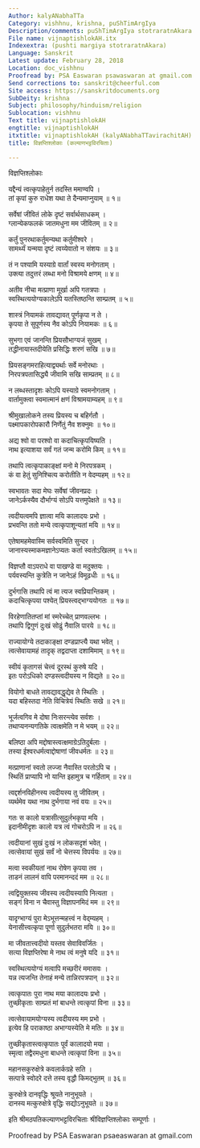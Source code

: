 ```yaml
---
Author: kalyANabhaTTa
Category: vishhnu, krishna, puShTimArgIya
Description/comments: puShTimArgIya stotraratnAkara
File name: vijnaptishlokAH.itx
Indexextra: (pushti margiya stotraratnAkara)
Language: Sanskrit
Latest update: February 28, 2018
Location: doc_vishhnu
Proofread by: PSA Easwaran psawaswaran at gmail.com
Send corrections to: sanskrit@cheerful.com
Site access: https://sanskritdocuments.org
SubDeity: krishna
Subject: philosophy/hinduism/religion
Sublocation: vishhnu
Text title: vijnaptishlokAH
engtitle: vijnaptishlokAH
itxtitle: vijnaptishlokAH (kalyANabhaTTavirachitAH)
title: विज्ञप्तिश्लोकाः (कल्याणभट्टविरचिताः)

---
```

  
 विज्ञप्तिश्लोकाः   
  
यद्दैन्यं त्वत्कृपाहेतुर्न तदस्ति ममाण्वपि ।  
तां कृपां कुरु राधेश यथा ते दैन्यमाप्नुयाम् ॥ १॥  
  
सर्वेषां जीवितं लोके दृष्टं सर्वार्थसाधकम् ।  
ग्लान्येकफलकं जातमधुना मम जीवितम् ॥ २॥  
  
कर्तुं पुनरथाकर्तुमन्यथा कर्तुमीश्वरे ।  
सामर्थ्यं यन्मया दृष्टं त्वय्येवातो न संशयः ॥ ३॥  
  
तं न पश्यामि यस्याग्रे वार्तां स्वस्य मनोगताम् ।  
उक्त्या तदुत्तरं लब्धा मनो विश्रामये क्षणम् ॥ ४॥  
  
अतीव नीचा मत्प्राणा मूर्खा अपि गतत्रपाः ।  
स्वस्थित्ययोग्यकालेऽपि यतस्तिष्ठन्ति साम्प्रतम् ॥ ५॥  
  
शास्त्रं नियामकं तावद्यावत् पूर्णकृपा न ते ।  
कृपया ते सुपूर्णस्य नैव कोऽपि नियामकः ॥ ६॥  
  
सुभगा एवं जानन्ति प्रियसौभाग्यजं सुखम् ।  
तद्धीनायास्तदीयेति प्रसिद्धिः शरणं सखि ॥ ७॥  
  
प्रियसङ्गमराहित्याद्व्यर्थाः सर्वे मनोरथाः ।  
निरपत्रपतासिद्ध्यै जीवामि सखि साम्प्रतम् ॥ ८॥  
  
न लब्धस्तादृशः कोऽपि यस्याग्रे स्वमनोगताम् ।  
वार्तामुक्त्वा स्वमात्मानं क्षणं विश्रामयाम्यहम् ॥ ९॥  
  
श्रीमुखालोकने तस्य प्रियस्य च बहिर्गतौ ।  
पक्ष्मापकारोपकारौ निर्णेतुं नैव शक्नुमः ॥ १०॥  
  
अद्य श्वो वा परश्वो वा कदाचित्कृपयिष्यति ।  
नाथ इत्याशया सर्वं गतं जन्म करोमि किम् ॥ ११॥  
  
तथापि त्वत्कृपाकाङ्क्षां मनो मे निरपत्रकम् ।  
कं वा हेतुं सुनिश्चित्य करोतीति न वेदम्यहम् ॥ १२॥  
  
स्वभावतः सदा मेघः सर्वेषां जीवनप्रदः ।  
जानेऽर्कस्यैव दौर्भाग्यं सोऽपि यत्तमुपेक्षते ॥ १३॥  
  
त्वदीयत्वमपि ज्ञात्वा मयि कालादयः प्रभो ।  
प्रभवन्ति ततो मन्ये त्वत्कृपाशून्यतां मयि ॥ १४॥  
  
एतेषामहमेवास्मि सर्वस्वमिति सुन्दर ।  
जानास्यस्माकमज्ञानेऽप्यतः कर्ता स्वतोऽखिलम् ॥ १५॥  
  
विज्ञप्तौ वाऽपराधे वा पाखण्डे वा मदुक्तयः ।  
पर्यवस्यन्ति कुत्रेति न जानेऽहं विमूढधीः ॥ १६॥  
  
दुर्भगासि तथापि त्वं मा त्यज स्वप्रियान्तिकम् ।  
कदाचित्कृपया पश्येत् प्रियस्त्वद्भाग्ययोगतः ॥ १७॥  
  
विरहेणातितप्तां मां स्मरेच्चेत् प्राणवल्लभः ।  
तथापि द्विगुणं दुःखं सोढुं नैवालि पारये ॥ १८॥  
  
राज्यायोग्ये तदाकाङ्क्षा दण्डप्राप्त्यै यथा भवेत् ।  
त्वत्सेवायामहं तादृक् तद्वदाप्ता दशामिमाम् ॥ १९॥  
  
स्वीयं कृतागसं चेत्त्वं दूरस्थं कुरुषे यदि ।  
इतः परोऽधिको दण्डस्त्वदीयस्य न विद्यते ॥ २०॥  
  
वियोगो बाधते तावद्यावद्धृद्येव ते स्थितिः ।  
यदा बहिस्तदा नेति विचित्रेयं स्थितिः सखे ॥ २१॥  
  
भूर्जत्वगिव मे दोषा निःसरन्त्येव सर्वशः ।  
तथाप्यनन्यगतिके त्वत्क्षमेति न मे भयम् ॥ २२॥  
  
बलिष्ठा अपि मद्दोषास्त्वत्क्षमाग्रेऽतिदुर्बलाः ।  
तस्या ईश्वरधर्मत्वाद्दोषाणां जीवधर्मतः ॥ २३॥  
  
मत्प्राणानां स्वतो लज्जा नैवास्ति परतोऽपि च ।  
स्थितिं प्राप्यापि नो यान्ति इहामुत्र च गर्हिताम् ॥ २४॥  
  
त्वद्दर्शनविहीनस्य त्वदीयस्य तु जीवितम् ।  
व्यर्थमेव यथा नाथ दुर्भगाया नवं वयः ॥ २५॥  
  
गतः स कालो यत्रासीत्सुदुर्लभकृपा मयि ।  
इदानीमीदृशः कालो यत्र त्वं गोचरोऽपि न ॥ २६॥  
  
त्वदीयानां सुखं दुःखं न लोकसदृशं भवेत् ।  
त्वत्सेवायां सुखं सर्वं नो चेत्तस्य विपर्ययः ॥ २७॥  
  
मत्वा स्वकीयतां नाथ रोषेण कृपया तव ।  
ताडनं लालनं वापि परमानन्ददं मम ॥ २८॥  
  
त्वद्वियुक्तस्य जीवस्य त्वदीयस्यापि नित्यता ।  
सङ्गं विना न चैवास्तु विज्ञापनमिदं मम ॥ २९॥  
  
यादृग्भाग्यं पुरा मेऽभूत्तन्महत्त्वं न वेद्म्यहम् ।  
येनासीत्त्वत्कृपा पूर्णा सुदुर्लभतरा मयि ॥ ३०॥  
  
मा जीवतात्त्वदीयो यस्तव सेवाविवर्जितः ।  
सत्या विज्ञप्तिरेषा मे नाथ त्वं मनुषे यदि ॥ ३१॥  
  
स्वस्थित्ययोग्यं मत्वापि मच्छरीरं ममासवः ।  
यन्न त्यजन्ति तेनाहं मन्ये तान्निरपत्रपान् ॥ ३२॥  
  
त्वत्कृपातः पुरा नाथ मया कालादयः प्रभो ।  
तुच्छीकृताः साम्प्रतं मां बाधन्ते त्वत्कृपां विना ॥ ३३॥  
  
त्वत्सेवायामयोग्यस्य त्वदीयस्य मम प्रभो ।  
इत्येव हि पराकाष्ठा अभाग्यस्येति मे मतिः ॥ ३४॥  
  
तुच्छीकृतास्त्वत्कृपातः पूर्वं कालादयो मया ।  
स्मृत्वा तद्वैरमधुना बाधन्ते त्वत्कृपां विना ॥ ३५॥  
  
महानसकुरुक्षेत्रे कवलार्कग्रहे सति ।  
सत्पात्रे स्वोदरे दत्ते तस्य वृद्धौ किमद्भुतम् ॥ ३६॥  
  
कुरुक्षेत्रे दानवृद्धिः श्रूयते नानुभूयते ।  
दानस्य मत्कुरुक्षेत्रे वृद्धिः सद्योऽनुभूयते ॥ ३७॥  
  
इति श्रीमठपतिकल्याणभट्टविरचिताः श्रीविज्ञप्तिश्लोकाः सम्पूर्णाः ।  
  
  
Proofread by PSA Easwaran psaeaswaran at gmail.com  
  
